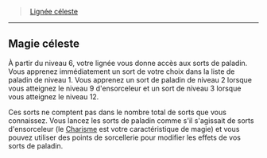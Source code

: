﻿---
!GenericItem
Name: Magie céleste
Id: sorcerer_celestial_hd.md#magie-céleste
ParentLink: sorcerer_celestial_hd.md#lignée-céleste
ParentName: Lignée céleste
NameLevel: 2
Attributes: {}
AttributesDictionary: >+
  {}

---
> [Lignée céleste](hd_sorcerer_celestial.md)

---

## Magie céleste

À partir du niveau 6, votre lignée vous donne accès aux sorts de paladin. Vous apprenez immédiatement un sort de votre choix dans la liste de paladin de niveau 1. Vous apprenez un sort de paladin de niveau 2 lorsque vous atteignez le niveau 9 d'ensorceleur et un sort de niveau 3 lorsque vous atteignez le niveau 12.

Ces sorts ne comptent pas dans le nombre total de sorts que vous connaissez. Vous lancez les sorts de paladin comme s'il s'agissait de sorts d'ensorceleur (le [Charisme](hd_abilities_charisma.md) est votre caractéristique de magie) et vous pouvez utiliser des points de sorcellerie pour modifier les effets de vos sorts de paladin.

